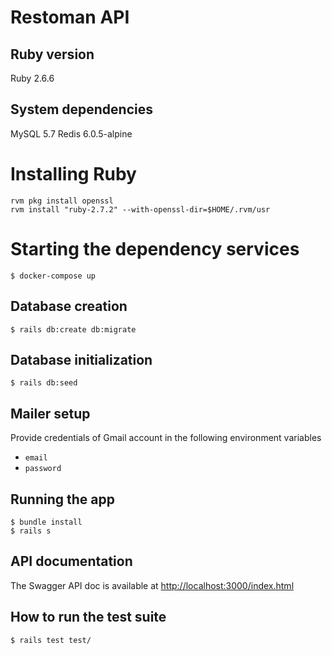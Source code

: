 # Restoman API

## Ruby version
Ruby 2.6.6

## System dependencies
MySQL 5.7
Redis 6.0.5-alpine

# Installing Ruby
```
rvm pkg install openssl
rvm install "ruby-2.7.2" --with-openssl-dir=$HOME/.rvm/usr
```

# Starting the dependency services
`$ docker-compose up`

## Database creation
`$ rails db:create db:migrate`

## Database initialization
`$ rails db:seed`

## Mailer setup
Provide credentials of Gmail account in the following environment variables
- `email`
- `password`

## Running the app
```
$ bundle install
$ rails s
```

## API documentation
The Swagger API doc is available at [http://localhost:3000/index.html](http://localhost:3000/index.html)

## How to run the test suite
`$ rails test test/`
